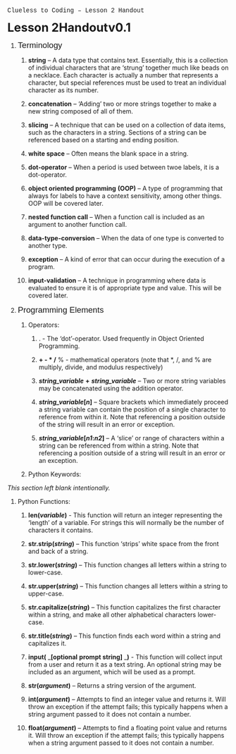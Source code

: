 <div title="header">

<font face="Liberation Mono, monospace">Clueless to Coding – Lesson 2 Handout</font>

</div>

<font style="font-size: 20pt" size="5">**<font style="font-size: 20pt" size="5">L</font><font style="font-size: 20pt" size="5">esson</font> <font style="font-size: 20pt" size="5">2</font><font style="font-size: 20pt" size="5">Handout</font><font style="font-size: 20pt" size="5">v0.</font><font style="font-size: 20pt" size="5">1</font>**</font>

1.  <font face="Liberation Sans, sans-serif"><font style="font-size: 14pt" size="4">Terminology</font></font>

    1.  **string** <span style="font-weight: normal">–</span> <span style="font-weight: normal">A data type that contains text. Essentially, this is a collection of individual characters that are ‘strung’ together much like beads on a necklace. Each character is actually a number that represents a character, but special references must be used to treat an individual character as its number.</span>

    2.  **concatenation** <span style="font-weight: normal">– ‘</span><span style="font-weight: normal">Adding’ two or more strings together to make a new string composed of all of them.</span>

    3.  **slicing** <span style="font-weight: normal">–</span> <span style="font-weight: normal">A technique that can be used on a collection of data items, such as the characters in a string. Sections of a string can be referenced based on a starting and ending position.</span>

    4.  **white space** <span style="font-weight: normal">–</span> <span style="font-weight: normal">Often means the blank space in a string.</span>

    5.  **dot-operator** <span style="font-weight: normal">–</span> <span style="font-weight: normal">When a period is used between twoe labels, it is a dot-operator.</span>

    6.  **object oriented programming** **(OOP)** <span style="font-weight: normal">–</span> <span style="font-weight: normal">A type of programming that always for labels to have a context sensitivity, among other things. OOP will be covered later.</span>

    7.  **nested function call** <span style="font-weight: normal">–</span> <span style="font-weight: normal">When a function call is included as an argument to another function call.</span>

    8.  **data-type-conversion** <span style="font-weight: normal">–</span> <span style="font-weight: normal">When the data of one type is converted to another type.</span>

    9.  **exception** <span style="font-weight: normal">–</span> <span style="font-weight: normal">A kind of error that can occur during the execution of a program.</span>

    10.  **input-validation** <span style="font-weight: normal">–</span> <span style="font-weight: normal">A technique in programming where data is evaluated to ensure it is of appropriate type and value. This will be covered later.</span>

2.  <font face="Liberation Sans, sans-serif"><font style="font-size: 14pt" size="4">Programming Elements</font></font>

    1.  <span style="font-style: normal">Operators:</span>

        1.  <span style="font-weight: normal">. -</span> <span style="font-weight: normal">The ‘dot’-operator. Used frequently in Object Oriented Programming.</span>

        2.  **+ - * /** <span style="font-weight: normal">% - mathematical operators (note that *, /,</span> <span style="font-weight: normal">and %</span> <span style="font-weight: normal">are multiply, divide,</span> <span style="font-weight: normal">and modulus</span> <span style="font-weight: normal">respectively)</span>

        3.  _**string_variable**_<span style="font-style: normal"> **+** </span>**_string_variable_**<span style="font-style: normal"> <span style="font-weight: normal">–</span> </span><span style="font-style: normal"><span style="font-weight: normal">Two or more string variables may be concatenated using the addition operator.</span></span>

        4.  _**string_variable**_<span style="font-style: normal">**[**</span>**_n_<span style="font-style: normal">]</span>**<span style="font-style: normal"> <span style="font-weight: normal">–</span> </span><span style="font-style: normal"><span style="font-weight: normal">Square brackets which immediately proceed a string variable can contain the position of a single character to reference from within it. Note that referencing a position outside of the string will result in an error or exception.</span></span>

        5.  _**string_variable**_<span style="font-style: normal">**[**</span>**_n1_<span style="font-style: normal">:</span>_n2_<span style="font-style: normal">]</span>**<span style="font-style: normal"> <span style="font-weight: normal">–</span> </span><span style="font-style: normal"><span style="font-weight: normal">A ‘slice’ or range of characters within a string can be referenced from within a string. Note that referencing a position outside of a string will result in an error or an exception.</span></span>

    2.  Python Keywords:

<span style="font-style: normal"><span style="font-weight: normal"></span></span>_<span style="font-weight: normal">This section left blank intentionally.</span>_

1.  Python Functions:

    1.  <span style="font-style: normal">**len(**</span>_**variable**_<span style="font-style: normal">**)**</span><span style="font-style: normal"> <span style="font-weight: normal">-</span> </span><span style="font-style: normal"><span style="font-weight: normal">This function will return an integer representing the ‘length’ of a variable. For strings this will normally be the number of characters it contains.</span></span>

    2.  <span style="font-style: normal">**str.strip(**</span>_**string**_<span style="font-style: normal">**)**</span><span style="font-style: normal"> <span style="font-weight: normal">–</span> </span><span style="font-style: normal"><span style="font-weight: normal">This function ‘strips’ white space from the front and back of a string.</span></span>

    3.  <span style="font-style: normal">**str.lower(**</span>_**string**_<span style="font-style: normal">**)**</span><span style="font-style: normal"> <span style="font-weight: normal">–</span> </span><span style="font-style: normal"><span style="font-weight: normal">This function changes all letters within a string to lower-case.</span></span>

    4.  <span style="font-style: normal">**str.upper(**</span>_**string**_<span style="font-style: normal">**)**</span><span style="font-style: normal"> <span style="font-weight: normal">–</span> </span><span style="font-style: normal"><span style="font-weight: normal">This function changes all letters within a string to upper-case.</span></span>

    5.  <span style="font-style: normal">**str.capitalize(**</span>_**string**_<span style="font-style: normal">**)**</span><span style="font-style: normal"> <span style="font-weight: normal">–</span> </span><span style="font-style: normal"><span style="font-weight: normal">This function capitalizes the first character within a string, and make all other alphabetical characters lower-case.</span></span>

    6.  <span style="font-style: normal">**str.title(**</span>_**string**_<span style="font-style: normal">**)**</span><span style="font-style: normal"> <span style="font-weight: normal">–</span> </span><span style="font-style: normal"><span style="font-weight: normal">This function finds each word within a string and capitalizes it.</span></span>

    7.  <span style="font-style: normal">**input(** </span>_**[option**__**al**__ **prompt string]** _<span style="font-style: normal">**)**</span><span style="font-style: normal"> <span style="font-weight: normal">-</span> </span><span style="font-style: normal"><span style="font-weight: normal">This function will collect input from a user and return it as a text string. An optional string may be included as an argument, which will be used as a prompt.</span></span>

    8.  <span style="font-style: normal">**str(**</span>_**argument**_<span style="font-style: normal">**)**</span><span style="font-style: normal"> <span style="font-weight: normal">– Returns a string version of the argument.</span></span>

    9.  <span style="font-style: normal">**int(**</span>_**argument**_<span style="font-style: normal">**)**</span><span style="font-style: normal"> <span style="font-weight: normal">– Attempts to find an integer value and returns it. Will throw an exception if the attempt fails; this typically happens when a string argument passed to it does not contain a n</span></span><span style="font-style: normal"><span style="font-weight: normal">umber</span></span><span style="font-style: normal"><span style="font-weight: normal">.</span></span>

    10.  <span style="font-style: normal">**float(**</span>_**argument**_<span style="font-style: normal">**)**</span><span style="font-style: normal"> <span style="font-weight: normal">– Attempts to find a floating point value and returns it. Will throw an exception if the attempt fails; this typically happens when a string argument passed to it does not contain a n</span></span><span style="font-style: normal"><span style="font-weight: normal">umber</span></span><span style="font-style: normal"><span style="font-weight: normal">.</span></span>